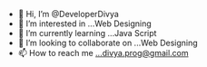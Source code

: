 - 👋 Hi, I’m @DeveloperDivya
- 👀 I’m interested in ...Web Designing
- 🌱 I’m currently learning ...Java Script
- 💞️ I’m looking to collaborate on ...Web Designing
- 📫 How to reach me ...divya.prog@gmail.com

<!---
DeveloperDivya/DeveloperDivya is a ✨ special ✨ repository because its `README.md` (this file) appears on your GitHub profile.
You can click the Preview link to take a look at your changes.
--->
